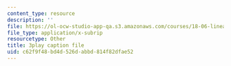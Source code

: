 ```yaml
---
content_type: resource
description: ''
file: https://ol-ocw-studio-app-qa.s3.amazonaws.com/courses/18-06-linear-algebra-spring-2010/c62f9f48bd4d526dabbd814f82dfae52_RWvi4Vx4CDc.vtt
file_type: application/x-subrip
resourcetype: Other
title: 3play caption file
uid: c62f9f48-bd4d-526d-abbd-814f82dfae52
---
```

